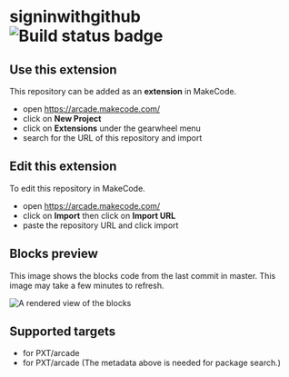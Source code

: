 # signinwithgithub ![Build status badge](https://github.com/leilaboo215/signinwithgithub/workflows/MakeCode/badge.svg)



## Use this extension

This repository can be added as an **extension** in MakeCode.

* open https://arcade.makecode.com/
* click on **New Project**
* click on **Extensions** under the gearwheel menu
* search for the URL of this repository and import

## Edit this extension

To edit this repository in MakeCode.

* open https://arcade.makecode.com/
* click on **Import** then click on **Import URL**
* paste the repository URL and click import

## Blocks preview

This image shows the blocks code from the last commit in master.
This image may take a few minutes to refresh.

![A rendered view of the blocks](https://github.com/leilaboo215/signinwithgithub/raw/master/.makecode/blocks.png)

## Supported targets

* for PXT/arcade
* for PXT/arcade
(The metadata above is needed for package search.)

